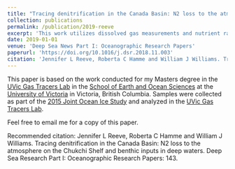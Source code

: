```yaml
---
title: "Tracing denitrification in the Canada Basin: N2 loss to the atmosphere on the Chukchi Shelf and benthic inputs in deep waters"
collection: publications
permalink: /publication/2019-reeve
excerpt: 'This work utilizes dissolved gas measurements and nutrient ratios to trace nitrogen cycling in the Arctic Ocean as well as to estimate denitrification rates in the deep sea sediments of the Canada Basin.'
date: 2019-01-01
venue: 'Deep Sea News Part I: Oceanographic Research Papers'
paperurl: 'https://doi.org/10.1016/j.dsr.2018.11.003'
citation: 'Jennifer L Reeve, Roberta C Hamme and William J Williams. Tracing denitrification in the Canada Basin: N2 loss to the atmosphere on the Chukchi Shelf and benthic inputs in deep waters. Deep Sea Research Part I: Oceanographic Research Papers: 143.'
---
```

This paper is based on the work conducted for my Masters degree in the [UVic Gas Tracers Lab](https://web.uvic.ca/~rhamme/index.html) in the [School of Earth and Ocean Sciences](https://www.uvic.ca/science/seos/) at the [University of Victoria](https://www.uvic.ca/) in Victoria, British Columbia.
Samples were collected as part of the [2015 Joint Ocean Ice Study](https://www2.whoi.edu/site/beaufortgyre/expeditions/2015-expedition/) and analyzed in the [UVic Gas Tracers Lab](https://web.uvic.ca/~rhamme/index.html).

Feel free to email me for a copy of this paper.

Recommended citation: Jennifer L Reeve, Roberta C Hamme and William J Williams. Tracing denitrification in the Canada Basin: N2 loss to the atmosphere on the Chukchi Shelf and benthic inputs in deep waters. Deep Sea Research Part I: Oceanographic Research Papers: 143.

